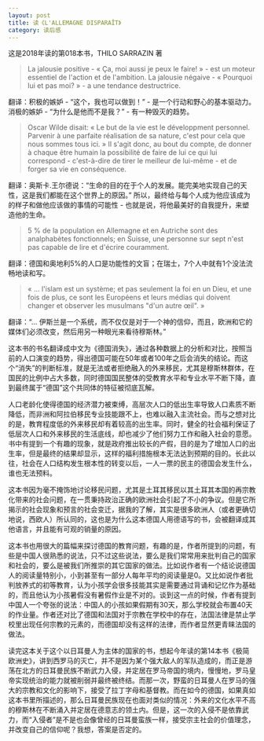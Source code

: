 ```yaml
---
layout: post
title: 读《L'ALLEMAGNE DISPARAÎT》
category: 读后感
---
```

这是2018年读的第018本书，THILO SARRAZIN 著

>La jalousie positive - « Ça, moi aussi je peux le faire! » - est un moteur essentiel de l'action et de l'ambition. La jalousie négaive - « Pourquoi lui et pas moi? » - a une tendance destructrice.

翻译：积极的嫉妒 - “这个，我也可以做到！” - 是一个行动和野心的基本驱动力。消极的嫉妒 - “为什么是他而不是我？” - 有一种毁灭的趋势。

>Oscar Wilde disait: « Le but de la vie est le développment personnel. Parvenir à une parfaite réalisation de sa nature, c'est pour cela que nous sommes tous ici. » Il s'agit donc, au bout du compte, de donner à chaque être humain la possibilité de faire de lui ce qui lui correspond - c'est-à-dire de tirer le meilleur de lui-même - et de forger sa vie en conséquence.

翻译：奥斯卡.王尔德说：“生命的目的在于个人的发展。能完美地实现自己的天性，这是我们都能在这个世界上的原因。” 所以，最终给与每个人成为他应该成为的样子和做他应该做的事情的可能性 - 也就是说，将他最美好的自我提升，来塑造他的生命。

>5 % de la population en Allemagne et en Autriche sont des analphabètes fonctionnels; en Suisse, une personne sur sept n'est pas capable de lire et d'écrire couramment.

翻译：德国和奥地利5%的人口是功能性的文盲；在瑞士，7个人中就有1个没法流畅地读和写。

>« ... l'islam est un système; et pas seulement la foi en un Dieu, et une fois de plus, ce sont les Européens et leurs médias qui doivent changer et observer les musulmans "d'un autre œil". »

翻译：“... 伊斯兰是一个系统，而不仅仅是对于一个神的信仰，而且，欧洲和它的媒体们必须改变，然后用另一种眼光来看待穆斯林。”

这本书的书名翻译成中文为《德国消失》，通过各种数据上的分析和对比，按照当前的人口演变的趋势，得出德国可能在50年或者100年之后会消失的结论。而这个“消失”的判断标准，就是无法或者拒绝融入的外来移民，尤其是穆斯林群体，在国民的比例中占大多数，同时德国国民整体的受教育水平和专业水平不断下降，直到最终属于“德国”这个共同体的特征被彻底瓦解。

人口老龄化使得德国的经济潜力被束缚，高层次人口的低出生率导致人口素质不断降低，而非洲和阿拉伯移民专业技能跟不上，也难以融入主流社会。而与之想对比的是，教育程度低的外来移民却有着较高的出生率。同时，健全的社会福利保证了低层次人口和外来移民的生活底线，却也减少了他们努力工作和融入社会的意愿。书中有提到一个有趣的现象，就是政府推出较长的产假，目的是为了增加人口的出生率，但是最终的结果却显示，这样的福利措施根本无法达到预期的目的。长此以往，社会在人口结构发生根本性的转变以后，一人一票的民主的德国会发生什么，谁也无法预料。

这本书因为毫不掩饰地讨论移民问题，尤其是土耳其移民以其土耳其本国的再宗教化带来的社会问题，在一贯秉持政治正确的欧洲社会引起了不小的争议。但是它所揭示的社会现象和预言的社会变迁，据我的了解，其实是很多欧洲人（或者更确切地说，西欧人）所认同的，这也是为什么这本德国人用德语写的书，会被翻译成其他语言，并且能有可观的销量的原因。

这本书也用很大的篇幅来探讨德国的教育问题，有趣的是，作者所提到的问题，有些是中国人很熟悉的说法，只不过这些说法，要么是我们常常用来批判自己的国家和社会的，要么是被我们所推崇的其它国家的做法。比如说作者有一个结论说德国人的阅读量特别小，小到甚至有一部分人每年平均的阅读量是0。又比如说作者批判放养式的初等教育，认为小孩学会很多技能其实是需要通过背诵和记忆作为基础的，而且他认为小孩暑假没有暑假作业是不对的。谈到这一点的时候，作者有提到中国人一个夸张的说法：中国人的小孩如果假期有30天，那么学校就会布置40天的作业量。作者还对比了德国和法国对于宗教在学校中的存在，法国法律是禁止学校里出现任何宗教的元素的，而德国却没有这样的法律，而作者显然更青睐法国的做法。

读完这本关于这个以日耳曼人为主体的国家的书，想起今年读的第14本书《极简欧洲史》，讲到西罗马的灭亡，并不是因为某个强大敌人的军队造成的，而正是游荡在北方的日耳曼民族不断武力入侵，并定居在罗马帝国的境内，慢慢地，罗马皇帝实现统治的能力就被削弱并最终被终结。而那一次，野蛮的日耳曼人在罗马的强大的宗教和文化的影响下，接受了拉丁字母和基督教。而在如今的德国，如果真如这本书里所描述的，那么日耳曼民族现在也面对类似的情况：外来的文化水平不高的穆斯林在不断涌入并定居在德意志的领土内。但是，这一次的入侵不是依靠武力，而“入侵者”是不是也会像曾经的日耳曼蛮族一样，接受宗主社会的价值理念，并改变自己的信仰呢？我想，答案是否定的。
